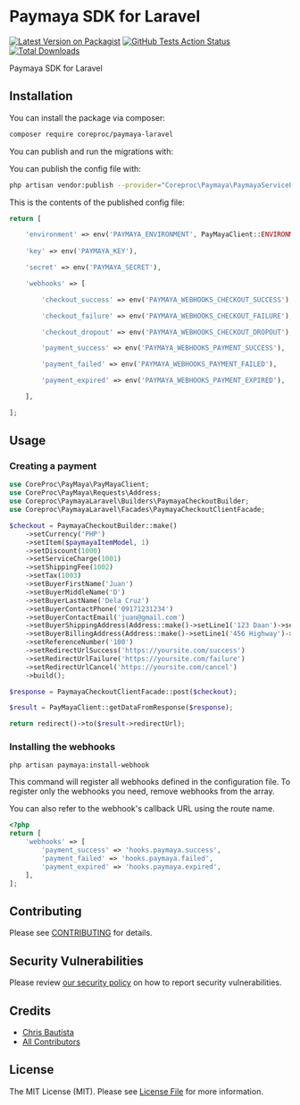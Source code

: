 # Paymaya SDK for Laravel

[![Latest Version on Packagist](https://img.shields.io/packagist/v/coreproc/paymaya-laravel.svg?style=flat-square)](https://packagist.org/packages/coreproc/paymaya-laravel)
[![GitHub Tests Action Status](https://img.shields.io/github/workflow/status/coreproc/paymaya-laravel/run-tests?label=tests)](https://github.com/coreproc/paymaya-laravel/actions?query=workflow%3Arun-tests+branch%3Amaster)
[![Total Downloads](https://img.shields.io/packagist/dt/coreproc/paymaya-laravel.svg?style=flat-square)](https://packagist.org/packages/coreproc/paymaya-laravel)

Paymaya SDK for Laravel

## Installation

You can install the package via composer:

```bash
composer require coreproc/paymaya-laravel
```

You can publish and run the migrations with:

You can publish the config file with:
```bash
php artisan vendor:publish --provider="Coreproc\Paymaya\PaymayaServiceProvider" --tag="config"
```

This is the contents of the published config file:

```php
return [

    'environment' => env('PAYMAYA_ENVIRONMENT', PayMayaClient::ENVIRONMENT_SANDBOX),
    
    'key' => env('PAYMAYA_KEY'),

    'secret' => env('PAYMAYA_SECRET'),

    'webhooks' => [

        'checkout_success' => env('PAYMAYA_WEBHOOKS_CHECKOUT_SUCCESS'),

        'checkout_failure' => env('PAYMAYA_WEBHOOKS_CHECKOUT_FAILURE'),

        'checkout_dropout' => env('PAYMAYA_WEBHOOKS_CHECKOUT_DROPOUT'),

        'payment_success' => env('PAYMAYA_WEBHOOKS_PAYMENT_SUCCESS'),

        'payment_failed' => env('PAYMAYA_WEBHOOKS_PAYMENT_FAILED'),

        'payment_expired' => env('PAYMAYA_WEBHOOKS_PAYMENT_EXPIRED'),

    ],

];
```

## Usage

### Creating a payment

``` php
use CoreProc\PayMaya\PayMayaClient;
use CoreProc\PayMaya\Requests\Address;
use Coreproc\PaymayaLaravel\Builders\PaymayaCheckoutBuilder;
use Coreproc\PaymayaLaravel\Facades\PaymayaCheckoutClientFacade;

$checkout = PaymayaCheckoutBuilder::make()
    ->setCurrency('PHP')
    ->setItem($paymayaItemModel, 1)
    ->setDiscount(1000)
    ->setServiceCharge(1001)
    ->setShippingFee(1002)
    ->setTax(1003)
    ->setBuyerFirstName('Juan')
    ->setBuyerMiddleName('D')
    ->setBuyerLastName('Dela Cruz')
    ->setBuyerContactPhone('09171231234')
    ->setBuyerContactEmail('juan@gmail.com')
    ->setBuyerShippingAddress(Address::make()->setLine1('123 Daan')->setCity('Quezon City'))
    ->setBuyerBillingAddress(Address::make()->setLine1('456 Highway')->setCity('Makati City'))
    ->setReferenceNumber('100')
    ->setRedirectUrlSuccess('https://yoursite.com/success')
    ->setRedirectUrlFailure('https://yoursite.com/failure')
    ->setRedirectUrlCancel('https://yoursite.com/cancel')
    ->build();

$response = PaymayaCheckoutClientFacade::post($checkout);

$result = PayMayaClient::getDataFromResponse($response);

return redirect()->to($result->redirectUrl);
```

### Installing the webhooks

```
php artisan paymaya:install-webhook
```
This command will register all webhooks defined in the configuration file. To register only the
webhooks you need, remove webhooks from the array.

You can also refer to the webhook's callback URL using the route name.
```php
<?php
return [
    'webhooks' => [
        'payment_success' => 'hooks.paymaya.success',
        'payment_failed' => 'hooks.paymaya.failed',
        'payment_expired' => 'hooks.paymaya.expired',
    ],
];
```

## Contributing

Please see [CONTRIBUTING](.github/CONTRIBUTING.md) for details.

## Security Vulnerabilities

Please review [our security policy](.github/SECURITY.md) on how to report security vulnerabilities.

## Credits

- [Chris Bautista](https://github.com/chrisbjr)
- [All Contributors](../../contributors)

## License

The MIT License (MIT). Please see [License File](LICENSE.md) for more information.
